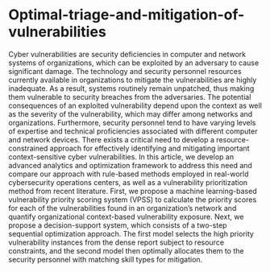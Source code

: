 # Optimal-triage-and-mitigation-of-vulnerabilities
Cyber vulnerabilities are security deficiencies in computer and network systems of organizations, which can be exploited by an adversary to cause significant damage. The technology and security personnel resources currently available in organizations to mitigate the vulnerabilities are highly inadequate. As a result, systems routinely remain unpatched, thus making them vulnerable to security breaches from the adversaries. The potential consequences of an exploited vulnerability depend upon the context as well as the severity of the vulnerability, which may differ among networks and organizations. Furthermore, security personnel tend to have varying levels of expertise and technical proficiencies associated with different computer and network devices. There exists a critical need to develop a resource-constrained approach for effectively identifying and mitigating important context-sensitive cyber vulnerabilities. In this article, we develop an advanced analytics and optimization framework to address this need and compare our approach with rule-based methods employed in real-world cybersecurity operations centers, as well as a vulnerability prioritization method from recent literature. First, we propose a machine learning-based vulnerability priority scoring system (VPSS) to calculate the priority scores for each of the vulnerabilities found in an organization’s network and quantify organizational context-based vulnerability exposure. Next, we propose a decision-support system, which consists of a two-step sequential optimization approach. The first model selects the high priority vulnerability instances from the dense report subject to resource constraints, and the second model then optimally allocates them to the security personnel with matching skill types for mitigation.
